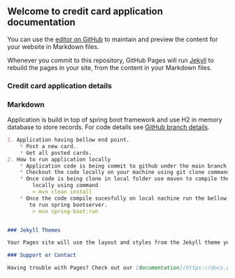 ## Welcome to credit card application documentation

You can use the [editor on GitHub](https://github.com/priyanka-sharma15/credit-card-application/edit/gh-pages/index.md) to maintain and preview the content for your website in Markdown files.

Whenever you commit to this repository, GitHub Pages will run [Jekyll](https://jekyllrb.com/) to rebuild the pages in your site, from the content in your Markdown files.

### Credit card application details

### Markdown
Application is build in top of spring boot framework and use H2 in memory database to store records.
For code details see [GitHub branch details](https://github.com/priyanka-sharma15/credit-card-application/tree/main).


```markdown
1. Application having bellow end point. 
    * Post a new card.
    * Get all posted cards.
2. How to run application locally
    * Application code is being commit to github under the main branch.
    * Checkout the code locally on your machine using git clone command.
    * Once code is being clone in local folder use maven to compile the code
        locally using command
        > mvn clean install
    * Once the code compile sucesfully on local nachine run the bellow command
       to run spring bootserver.
        > mvn spring-boot:run


### Jekyll Themes

Your Pages site will use the layout and styles from the Jekyll theme you have selected in your [repository settings](https://github.com/priyanka-sharma15/credit-card-application/settings/pages). The name of this theme is saved in the Jekyll `_config.yml` configuration file.

### Support or Contact

Having trouble with Pages? Check out our [documentation](https://docs.github.com/categories/github-pages-basics/) or [contact support](https://support.github.com/contact) and we’ll help you sort it out.
